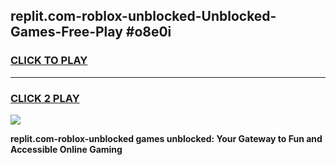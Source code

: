 
## replit.com-roblox-unblocked-Unblocked-Games-Free-Play #o8e0i
<h3>
<a href="https://us.freeplayer.one?title=replit.com-roblox-unblocked&ref=9M">CLICK TO PLAY</a></h3>
<hr>

<h3>
<a href="https://us.freeplayer.one?title=replit.com-roblox-unblocked&ref=9M">CLICK 2 PLAY</a>
  
</h3>

<a href="https://us.freeplayer.one?title=replit.com-roblox-unblocked&ref=9M"><img src="https://clearcache.store/games.png"></a>


**replit.com-roblox-unblocked games unblocked: Your Gateway to Fun and Accessible Online Gaming**
